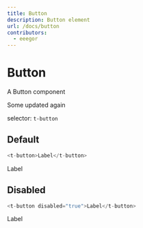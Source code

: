 ```yaml
---
title: Button
description: Button element
url: /docs/button
contributors:
  - eeegor
---
```


# Button

A Button component

Some updated again

selector: `t-button`

## Default

```javascript
<t-button>Label</t-button>
```

<div class="demo-container">
  <t-button>Label</t-button>
</div>

## Disabled

```javascript
<t-button disabled="true">Label</t-button>
```
  
<div class="demo-container">
  <t-button disabled="true">Label</t-button>
</div>

